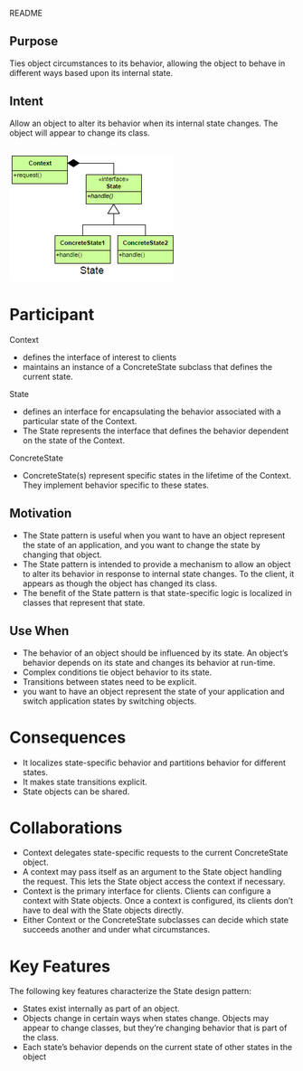 README

## Purpose
Ties object circumstances to its behavior, allowing the object to behave in different ways based upon its internal state.

## Intent

Allow an object to alter its behavior when its internal state changes. The object will appear to change its class.

##
![alt text](./Images/State-1.md.png "State")
##

# Participant
Context
+	defines the interface of interest to clients
+	maintains an instance of a ConcreteState subclass that defines the current state.

State
+	defines an interface for encapsulating the behavior associated with a particular state of the Context.
+	The State represents the interface that defines the behavior dependent on the state of the Context.

ConcreteState
+	ConcreteState(s) represent specific states in the lifetime of the Context.  They implement behavior specific to these states.

## Motivation
+	The State pattern is useful when you want to have an object represent the state of an application, and you want to change the state by changing that object. 
+	The State pattern is intended to provide a mechanism to allow an object to alter its behavior in response to internal state changes. To the client, it appears as though the object has changed its class. 
+	The benefit of the State pattern is that state-specific logic is localized in classes that represent that state.

## Use When
+	The behavior of an object should be influenced by its state. An object’s behavior depends on its state and changes its behavior at run-time.
+	Complex conditions tie object behavior to its state.
+	Transitions between states need to be explicit.
+	you want to have an object represent the state of your application and switch application states by switching objects.

# Consequences
+	It localizes state-specific behavior and partitions behavior for different states.
+	It makes state transitions explicit.
+	State objects can be shared.

# Collaborations
+	Context delegates state-specific requests to the current ConcreteState object.
+	A context may pass itself as an argument to the State object handling the request.  This lets the State object access the context if necessary.
+	Context is the primary interface for clients.  Clients can configure a context with State objects.  Once a context is configured, its clients don’t have to deal with the State objects directly.
+	Either Context or the ConcreteState subclasses can decide which state succeeds another and under what circumstances.

# Key Features
The following key features characterize the State design pattern:
+	States exist internally as part of an object.
+	Objects change in certain ways when states change. Objects may appear to change classes, but they’re changing behavior that is part of the class.
+	Each state’s behavior depends on the current state of other states in the object


<!--stackedit_data:
eyJoaXN0b3J5IjpbODM0MjM3ODNdfQ==
-->